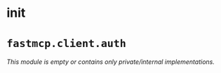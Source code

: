 # __init__

# `fastmcp.client.auth`

*This module is empty or contains only private/internal implementations.*
